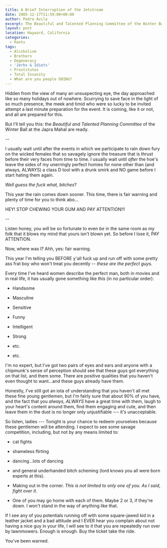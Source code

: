 ```yaml
---
title: A Brief Interruption of the Jetstream
date: 2005-12-17T11:59:00+00:00
author: Pedro Ávila
excerpt: The Beautiful and Talented Planning Committee of the Winter Ball at the Japra Mahal are ready.
layout: post
location: Hayward, California
categories:
  - Rants
tags:
  - Alcoholism
  - Brothers
  - Degeneracy
  - 'Jerks & Idiots'
  - Prostitutes
  - Total Insanity
  - What are you people DOING?
---
```

Hidden from the view of many an unsuspecting eye, the day approached like so many holidays out of nowhere. Scurrying to save face in the light of so much presence, the meek and timid who were so lucky to be invited attempt a last minute preparation for the event. It is coming, like it or not, and all are prepared for this.

But I'll tell you this: the _Beautiful and Talented Planning Committee_ of the Winter Ball at the Japra Mahal are ready.

--

I usually wait until after the events in which we participate to rain down fury on the wicked females that so savagely ignore the treasure that is thrust before their very faces from time to time. I usually wait until _after_ the hoe's leave the sides of my unerringly perfect homies for none other than (and always, ALWAYS) a class D tool with a drunk smirk and NO game before I start hating them again.

_Well guess the fuck what, bitches_?

This year the rain comes down sooner. This time, there is fair warning and plenty of time for you to think abo...

HEY! STOP CHEWING YOUR GUM AND PAY ATTENTION!!!

--

Listen honey, you will be so fortunate to even _be_ in the same room as my folk that it blows my mind that yours isn't blown yet. So before I lose it, PAY ATTENTION.

Now, where was I? Ahh, yes: fair warning.

This year I'm telling you BEFORE y'all fuck up and run off with some pretty ass frat boy who won't treat you decently -- _these are the perfect guys._

Every time I've heard women describe the perfect man, both in movies and in real life, it has usually gone something like this (in no particular order):

- Handsome
  
- Masculine
  
- Sensitive
  
- Funny
  
- Intelligent
  
- Strong
  
- etc.
  
- etc.

I'm no expert, but I've got two pairs of eyes and ears and anyone with a chipmunk's sense of perception should see that these guys got everything on that list, and them some. There are positive qualities that you haven't even thought to want...and these guys already have them.

Honestly, I've still got an iota of understanding that you haven't all met these fine young gentlemen, but I'm fairly sure that about 90% of you have, and the fact that you _always, ALWAYS_ have a great time with them, laugh to your heart's content around them, find them engaging and cute, and then leave them in the dust is no longer only unjustifiable --- it's unacceptable.

So listen, ladies --- Tonight is your chance to redeem yourselves because these gentlemen will be attending. I expect to see some savage competition, including, but not by any means limited to:

- cat fights
  
- shameless flirting
  
- dancing...lots of dancing
  
- and general underhanded bitch scheming (lord knows you all were born experts at this).
  
- Making out in the corner. _This is not limited to only one of you. As I said, fight over it._
  
- One of you may go home with each of them. Maybe 2 or 3, if they're down. I won't stand in the way of anything like that.

If I see any of you potentials running off with some square-jawed kid in a leather jacket and a bad attitude and I EVER hear you complain about not having a nice guy in your life, I will see to it that you are repeatedly run over by lawnmowers. Enough is enough. Buy the ticket take the ride.

You've been warned.